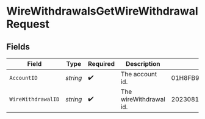 # WireWithdrawalsGetWireWithdrawalRequest


## Fields

| Field                      | Type                       | Required                   | Description                | Example                    |
| -------------------------- | -------------------------- | -------------------------- | -------------------------- | -------------------------- |
| `AccountID`                | *string*                   | :heavy_check_mark:         | The account id.            | 01H8FB90ZRRFWXB4XC2JPJ1D4Y |
| `WireWithdrawalID`         | *string*                   | :heavy_check_mark:         | The wireWithdrawal id.     | 20230817000319             |